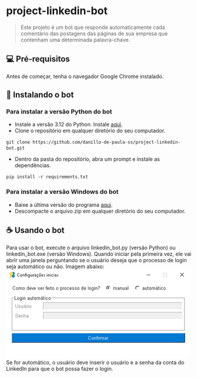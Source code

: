 # project-linkedin-bot
> Este projeto é um bot que responde automaticamente cada comentário das postagens das páginas de sua empresa que contenham uma determinada palavra-chave.

## 💻 Pré-requisitos
Antes de começar, tenha o navegador Google Chrome instalado.

## 🚀 Instalando o bot
### Para instalar a versão Python do bot
- Instale a versão 3.12 do Python. Instale [aqui](https://www.python.org/downloads/release/python-3124/).
- Clone o repositório em qualquer diretório do seu computador.
```
git clone https://github.com/danillo-de-paula-ss/project-linkedin-bot.git
```
- Dentro da pasta do repositório, abra um prompt e instale as dependências.
```
pip install -r requirements.txt
```
### Para instalar a versão Windows do bot
- Baixe a última versão do programa [aqui](https://github.com/danillo-de-paula-ss/project-linkedin-bot/releases).
- Descompacte o arquivo zip em qualquer diretório do seu computador.

## ☕ Usando o bot
Para usar o bot, execute o arquivo linkedin_bot.py (versão Python) ou linkedin_bot.exe (versão Windows).
Quando iniciar pela primeira vez, ele vai abrir uma janela perguntando se o usuário deseja que o processo de login seja automático ou não. Imagem abaixo:
![image](https://github.com/danillo-de-paula-ss/project-linkedin-bot/blob/main/screenshots/initial_settings.png)
Se for automático, o usuário deve inserir o usuário e a senha da conta do LinkedIn para que o bot possa fazer o login.